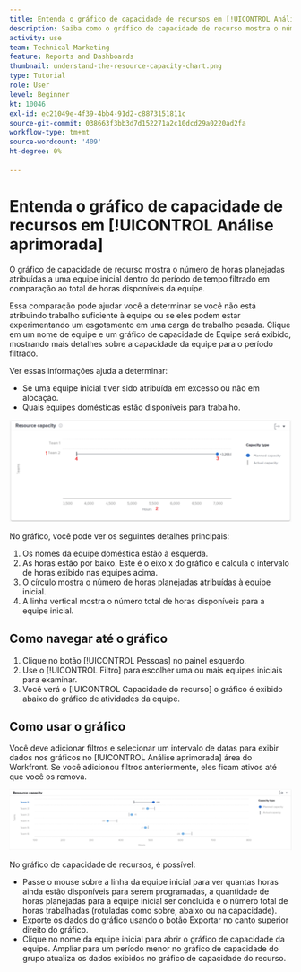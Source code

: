 ```yaml
---
title: Entenda o gráfico de capacidade de recursos em [!UICONTROL Análise aprimorada]
description: Saiba como o gráfico de capacidade de recurso mostra o número de horas planejadas atribuídas a uma equipe inicial dentro do período filtrado em comparação ao total de horas disponíveis da equipe.
activity: use
team: Technical Marketing
feature: Reports and Dashboards
thumbnail: understand-the-resource-capacity-chart.png
type: Tutorial
role: User
level: Beginner
kt: 10046
exl-id: ec21049e-4f39-4bb4-91d2-c8873151811c
source-git-commit: 038663f3bb3d7d152271a2c10dcd29a0220ad2fa
workflow-type: tm+mt
source-wordcount: '409'
ht-degree: 0%

---
```


# Entenda o gráfico de capacidade de recursos em [!UICONTROL Análise aprimorada]

O gráfico de capacidade de recurso mostra o número de horas planejadas atribuídas a uma equipe inicial dentro do período de tempo filtrado em comparação ao total de horas disponíveis da equipe.

Essa comparação pode ajudar você a determinar se você não está atribuindo trabalho suficiente à equipe ou se eles podem estar experimentando um esgotamento em uma carga de trabalho pesada. Clique em um nome de equipe e um gráfico de capacidade de Equipe será exibido, mostrando mais detalhes sobre a capacidade da equipe para o período filtrado.

Ver essas informações ajuda a determinar:

* Se uma equipe inicial tiver sido atribuída em excesso ou não em alocação.
* Quais equipes domésticas estão disponíveis para trabalho.

![Uma imagem que mostra um gráfico de capacidade de recurso com números em áreas descritas nos marcadores abaixo](assets/section-3-2.png)

No gráfico, você pode ver os seguintes detalhes principais:

1. Os nomes da equipe doméstica estão à esquerda.
1. As horas estão por baixo. Este é o eixo x do gráfico e calcula o intervalo de horas exibido nas equipes acima.
1. O círculo mostra o número de horas planejadas atribuídas à equipe inicial.
1. A linha vertical mostra o número total de horas disponíveis para a equipe inicial.

## Como navegar até o gráfico

1. Clique no botão [!UICONTROL Pessoas] no painel esquerdo.
1. Use o [!UICONTROL Filtro] para escolher uma ou mais equipes iniciais para examinar.
1. Você verá o [!UICONTROL Capacidade do recurso] o gráfico é exibido abaixo do gráfico de atividades da equipe.

## Como usar o gráfico

Você deve adicionar filtros e selecionar um intervalo de datas para exibir dados nos gráficos no [!UICONTROL Análise aprimorada] área do Workfront. Se você adicionou filtros anteriormente, eles ficam ativos até que você os remova.

![Uma imagem mostrando um gráfico de capacidade de recurso](assets/section-3-3.png)

No gráfico de capacidade de recursos, é possível:

* Passe o mouse sobre a linha da equipe inicial para ver quantas horas ainda estão disponíveis para serem programadas, a quantidade de horas planejadas para a equipe inicial ser concluída e o número total de horas trabalhadas (rotuladas como sobre, abaixo ou na capacidade).
* Exporte os dados do gráfico usando o botão Exportar no canto superior direito do gráfico.
* Clique no nome da equipe inicial para abrir o gráfico de capacidade da equipe. Ampliar para um período menor no gráfico de capacidade do grupo atualiza os dados exibidos no gráfico de capacidade do recurso.
